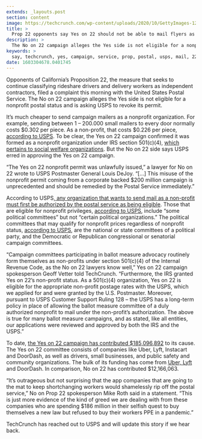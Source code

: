 ```yaml
--- 
extends: _layouts.post 
section: content 
image: https://techcrunch.com/wp-content/uploads/2020/10/GettyImages-1228964617.jpg?w=580 
title: > 
  Prop 22 opponents say Yes on 22 should not be able to mail flyers as nonprofit – TechCrunch 
description: > 
  The No on 22 campaign alleges the Yes side is not eligible for a nonprofit postal status and is asking USPS to revoke its permit.It’s much cheaper to send campaign mailers as a nonprofit organization.To be clear, the Yes on 22 campaign confirmed it was formed as a nonprofit organization under IRS section 501(c)(4), which pertains to social welfare organizations.But the No on 22 side says USPS erred in approving the Yes on 22 campaign.“The Yes on 22 nonprofit permit was unlawfully issued,” a lawyer for No on 22 wrote to USPS Postmaster General Louis DeJoy. 
keywords: > 
  say, techcrunch, yes, campaign, service, prop, postal, usps, mail, 22, able, nonprofit, organization, flyers, opponents, political, measure 
date: 1603304678.0401745 
--- 
```

<div><p id="speakable-summary">Opponents of California&#8217;s Proposition 22, the measure that seeks to continue classifying rideshare drivers and delivery workers as independent contractors, filed a complaint this morning with the United States Postal Service. The No on 22 campaign alleges the Yes side is not eligible for a nonprofit postal status and is asking USPS to revoke its permit.</p>
<p>It&#8217;s much cheaper to send campaign mailers as a nonprofit organization. For example, sending between 1 &#8211; 200.000 small mailers to every door normally costs $0.302 per piece. As a non-profit, that costs $0.226 per piece, <a href="https://pe.usps.com/cpim/ftp/manuals/dmm300/Notice123.pdf">according to USPS</a>. To be clear, the Yes on 22 campaign confirmed it was formed as a nonprofit organization under IRS section 501(c)(4), <a href="https://www.irs.gov/charities-non-profits/other-non-profits/social-welfare-organizations">which pertains to social welfare organizations</a>. But the No on 22 side says USPS erred in approving the Yes on 22 campaign.</p>
<p>&#8220;The Yes on 22 nonprofit permit was unlawfully issued,&#8221; a lawyer for No on 22 wrote to USPS Postmaster General Louis DeJoy. &#8220;[&#8230;] This misuse of the nonprofit permit coming from a corporate backed $200 million campaign is unprecedented and should be remedied by the Postal Service immediately.&#8221;</p><p class="piano-inline-promo"></p>
<p>According to USPS,<a href="https://pe.usps.com/businessmail101?ViewName=NonprofitPrices"> any organization that wants to send mail as a non-profit must first be authorized by the postal service as being eligible</a>. Those that are eligible for nonprofit privileges, <a href="https://pe.usps.com/businessmail101?ViewName=NonprofitQualifications">according to USPS</a>, include &#8220;some political committees&#8221; but not &#8220;certain political organizations.&#8221; The political committees that may qualify for nonprofit prices regardless of nonprofit status, <a href="https://pe.usps.com/text/pub417/pub417_ch2_003.htm#ep999114">according to USPS</a>, are the national or state committees of a political party, and the Democratic or Republican congressional or senatorial campaign committees.</p>
<p>&#8220;Campaign committees participating in ballot measure advocacy routinely form themselves as non-profits under section 501(c)(4) of the Internal Revenue Code, as the No on 22 lawyers know well,&#8221; Yes on 22 campaign spokesperson Geoff Vetter told TechCrunch. &#8220;Furthermore, the IRS granted Yes on 22&#8217;s non-profit status.&#160;As a 501(c)(4) organization, Yes on 22 is eligible for the appropriate non-profit postage rates with the USPS, which we applied for and were granted by the U.S. Postmaster. Moreover, pursuant to USPS Customer Support Ruling 128 &#8211; the USPS has a long-term policy in place of allowing the ballot measure committee of a duly authorized nonprofit to mail under the non-profit&#8217;s authorization. The above is true for many ballot measure campaigns, and as stated, like all entities, our applications were reviewed and approved by both the IRS and the USPS.&#8221;</p>
<p>To date, <a href="https://www.sos.ca.gov/campaign-lobbying/cal-access-resources/measure-contributions/2020-ballot-measure-contribution-totals/proposition-22-changes-employment-classification-rules-app-based-transportation-and-delivery-drivers-initiative-statute">the Yes on 22 campaign has contributed $185,096,892</a> to its cause. The Yes on 22 committee consists of companies like Uber, Lyft, Instacart and DoorDash, as well as drivers, small businesses, and public safety and community organizations. The bulk of its funding has come from <a class="crunchbase-link" href="https://crunchbase.com/organization/uber" target="_blank">Uber, </a> <a class="crunchbase-link" href="https://crunchbase.com/organization/lyft" target="_blank">Lyft </a> and DoorDash. In comparison, No on 22 has contributed $12,166,063.</p>
<p>&#8220;It&#8217;s outrageous but not surprising that the app companies that are going to the mat to keep shortchanging workers would shamelessly rip off the postal service,&#8221; No on Prop 22 spokesperson Mike Roth said in a statement. &#8220;This is just more evidence of the kind of greed we are dealing with from these companies who are spending $186 million in their selfish quest to buy themselves a new law but refused to buy their workers PPE in a pandemic.&#8221;</p>
<p>TechCrunch has reached out to USPS and will update this story if we hear back.</p>
			</div>
